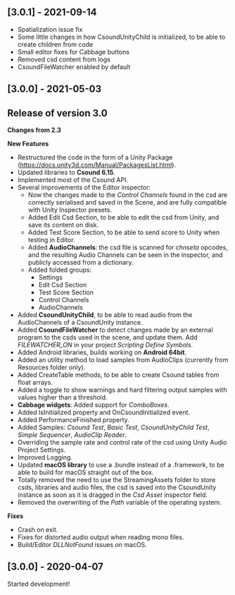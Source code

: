 ## [3.0.1] - 2021-09-14

- Spatialization issue fix
- Some little changes in how CsoundUnityChild is initialized, to be able to create children from code
- Small editor fixes for Cabbage buttons
- Removed csd content from logs
- CsoundFileWatcher enabled by default

## [3.0.0] - 2021-05-03

## Release of version 3.0 ##

**Changes from 2.3**

**New Features**
- Restructured the code in the form of a Unity Package (https://docs.unity3d.com/Manual/PackagesList.html).
- Updated libraries to **Csound 6.15**.
- Implemented most of the Csound API.
- Several improvements of the Editor inspector: 
	- Now the changes made to the *Control Channels* found in the csd are correctly serialised and saved in the Scene, and are fully compatible with Unity Inspector presets.
	- Added Edit Csd Section, to be able to edit the csd from Unity, and save its content on disk.
	- Added Test Score Section, to be able to send score to Unity when testing in Editor.
	- Added **AudioChannels**: the csd file is scanned for *chnseta* opcodes, and the resulting Audio Channels can be seen in the inspector, and publicly accessed from a dictionary.
	- Added folded groups:
		- Settings
		- Edit Csd Section
		- Test Score Section
		- Control Channels
		- AudioChannels
- Added **CsoundUnityChild**, to be able to read audio from the AudioChannels of a CsoundUnity instance.
- Added **CsoundFileWatcher** to detect changes made by an external program to the csds used in the scene, and update them. Add *FILEWATCHER_ON* in your project *Scripting Define Symbols*.
- Added Android libraries, builds working on **Android 64bit**.
- Added an utility method to load samples from AudioClips (currently from Resources folder only).
- Added CreateTable methods, to be able to create Csound tables from float arrays.
- Added a toggle to show warnings and hard filtering output samples with values higher than a threshold.
- **Cabbage widgets**: Added support for *ComboBoxes*.
- Added IsInitialized property and OnCsoundInitialized event.
- Added PerformanceFinished property.
- Added Samples: *Csound Test*, *Basic Test*, *CsoundUnityChild Test*, *Simple Sequencer*, *AudioClip Reader*.
- Overriding the sample rate and control rate of the csd using Unity Audio Project Settings.
- Improved Logging.
- Updated **macOS library** to use a .bundle instead of a .framework, to be able to build for macOS straight out of the box.
- Totally removed the need to use the StreamingAssets folder to store csds, libraries and audio files, the csd is saved into the CsoundUnity instance as soon as it is dragged in the *Csd Asset* inspector field.
- Removed the overwriting of the *Path* variable of the operating system.

**Fixes**
- Crash on exit.
- Fixes for distorted audio output when reading mono files.
- Build/Editor *DLLNotFound* issues on macOS.

## [3.0.0] - 2020-04-07

Started development!
